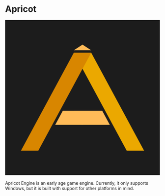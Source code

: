 # Apricot
![Apricot](/Resources/Branding/Apricot_Logo.png?raw=true "Apricot")

Apricot Engine is an early age game engine. Currently, it only supports Windows, but it is built with support for other platforms in mind.